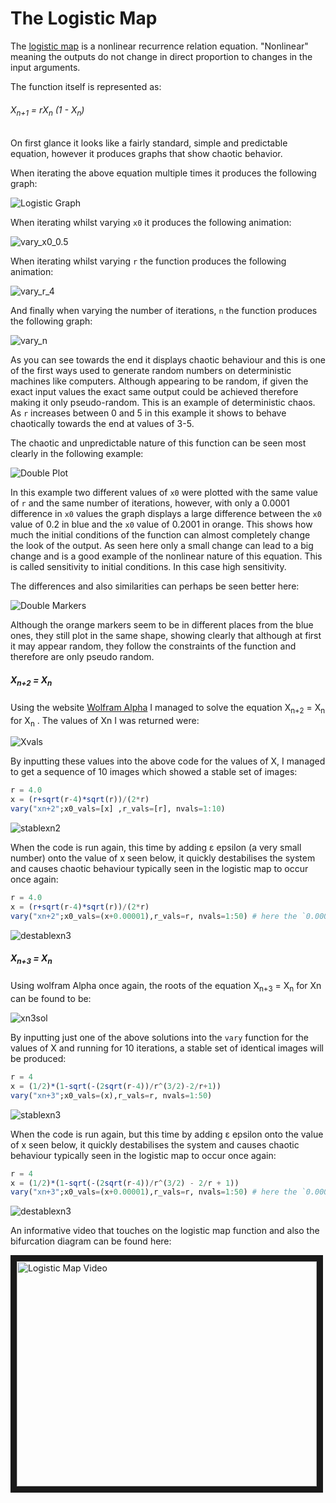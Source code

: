# The Logistic Map

The [logistic map](https://en.wikipedia.org/wiki/Logistic_map#:~:text=The%20logistic%20map%20is%20a,simple%20non%2Dlinear%20dynamical%20equations.) is a nonlinear recurrence relation equation. "Nonlinear" meaning the outputs do not change in direct proportion to changes in the input arguments.

The function itself is represented as:

###### X<sub>n+1</sub> = rX<sub>n</sub> (1 - X<sub>n</sub>)

On first glance it looks like a fairly standard, simple and predictable equation, however it produces graphs that show chaotic behavior.

When iterating the above equation multiple times it produces the following graph:

![Logistic Graph](../images/logisticmapgraph.png)

When iterating whilst varying `x0` it produces the following animation:

![vary_x0_0.5](../code/week_two-graph_animation/varying_x_and_r/vary_x0_0.5/output.gif)

When iterating whilst varying `r` the function produces the following animation:

![vary_r_4](../code/week_two-graph_animation/varying_x_and_r/vary_r_4/output.gif)

And finally when varying the number of iterations, `n` the function produces the following graph:

![vary_n](../code/week_two-graph_animation/frames_n/output.gif)

As you can see towards the end it displays chaotic behaviour and this is one of the first ways used to generate random numbers on deterministic machines like computers. Although appearing to be random, if given the exact input values the exact same output could be achieved therefore making it only pseudo-random. This is an example of deterministic chaos. As `r` increases between 0 and 5 in this example it shows to behave chaotically towards the end at values of 3-5.

The chaotic and unpredictable nature of this function can be seen most clearly in the following example:

![Double Plot](../images/double_lines.png)

In this example two different values of `x0` were plotted with the same value of `r` and the same number of iterations, however, with only a 0.0001 difference in `x0` values the graph displays a large difference between the `x0` value of 0.2 in blue and the `x0` value of 0.2001 in orange. This shows how much the initial conditions of the function can almost completely change the look of the output. As seen here only a small change can lead to a big change and is a good example of the nonlinear nature of this equation. This is called sensitivity to initial conditions. In this case high sensitivity.

The differences and also similarities can perhaps be seen better here:

![Double Markers](../images/double_markers.png)

Although the orange markers seem to be in different places from the blue ones, they still plot in the same shape, showing clearly that although at first it may appear random, they follow the constraints of the function and therefore are only pseudo random.
##### X<sub>n+2</sub> = X<sub>n</sub>

Using the website [Wolfram Alpha](https://www.wolframalpha.com/) I managed to solve the equation   X<sub>n+2</sub> = X<sub>n</sub> for X<sub>n</sub> . The values of Xn I was returned were:

![Xvals](../images/xn2_solution.png)

By inputting these values into the above code for the values of X, I managed to get a sequence of 10 images which showed a stable set of images:

```julia
r = 4.0
x = (r+sqrt(r-4)*sqrt(r))/(2*r)
vary("xn+2";x0_vals=[x] ,r_vals=[r], nvals=1:10)
```

![stablexn2](../images/xn2_stable.png)

When the code is run again, this time by adding ε epsilon (a very small number) onto the value of x seen below, it quickly destabilises the system and causes chaotic behaviour typically seen in the logistic map to occur once again:

```julia
r = 4.0
x = (r+sqrt(r-4)*sqrt(r))/(2*r)
vary("xn+2";x0_vals=(x+0.00001),r_vals=r, nvals=1:50) # here the `0.00001` represents epsilon
```

![destablexn3](../xn+2/output.gif)


##### X<sub>n+3</sub> = X<sub>n</sub>

Using wolfram Alpha once again, the roots of the equation X<sub>n+3</sub> = X<sub>n</sub> for Xn can be found to be:

![xn3sol](../images/xn3_solution.PNG)

By inputting just one of the above solutions into the `vary` function for the values of X and running for 10 iterations, a stable set of identical images will be produced:

```julia
r = 4
x = (1/2)*(1-sqrt(-(2sqrt(r-4))/r^(3/2)-2/r+1))
vary("xn+3";x0_vals=(x),r_vals=r, nvals=1:50)
```

![stablexn3](../images/xn3_stable.png)

When the code is run again, but this time by adding ε epsilon onto the value of x seen below, it quickly destabilises the system and causes chaotic behaviour typically seen in the logistic map to occur once again:

```julia
r = 4
x = (1/2)*(1-sqrt(-(2sqrt(r-4))/r^(3/2) - 2/r + 1))
vary("xn+3";x0_vals=(x+0.00001),r_vals=r, nvals=1:50) # here the `0.00001` represents epsilon
```

![destablexn3](../xn+3/output.gif)

An informative video that touches on the logistic map function and also the bifurcation diagram can be found here:

<a href="http://www.youtube.com/watch?feature=player_embedded&v=ovJcsL7vyrkE
" target="_blank"><img src="http://img.youtube.com/vi/ovJcsL7vyrk/0.jpg"
alt="Logistic Map Video" width="480" height="360" border="10" /></a>
